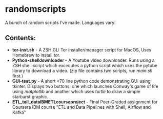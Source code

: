# randomscripts
A bunch of random scripts I've made. Languages vary!

## Contents:
* __tor-inst.sh__ - A ZSH CLI Tor installer/manager script for MacOS, Uses Homebrew to install tor.
* __Python-shelldownloader__ - A Youtube video downloader. Runs using a ZSH shell script which excecutes a python script which uses the pytube library to download a video. (zip file contains two scripts, run _main.sh_ first.)
* __GUI-test.py__ - A short <70 line python code demonstrating GUI using tkinter. Displays two buttons, one which launches Conway's game of life using _matplotlib_ and another which uses _turtle_ to draw a simple starburst graphic.
* __ETL_toll_dataIBMETLcourseproject__ - Final Peer-Graded assignment for Coursera IBM course "ETL and Data Pipelines with Shell, Airflow and Kafka"
